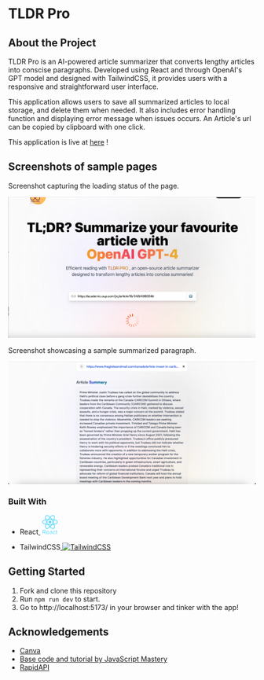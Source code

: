 <!-- PROJECT LOGO -->

# TLDR Pro

## About the Project

TLDR Pro is an AI-powered article summarizer that converts lengthy articles into conscise paragraphs. Developed using React and through OpenAI's GPT model and designed with TailwindCSS, it provides users with a responsive and straightforward user interface.

This application allows users to save all summarized articles to local storage, and delete them when needed. It also includes error handling function and displaying error message when issues occurs. An Article's url can be copied by clipboard with one click.

This application is live at [here]([https://ai-summarizer-kfnnmben9-sherimin.vercel.app](https://ai-summarizer-seven-alpha.vercel.app)) !

## Screenshots of sample pages
Screenshot capturing the loading status of the page.

![Screenshot capturing the loading status of the page.](https://github.com/sherimin/AISummarizer/blob/master/src/assets/Sample-Loading.png)

Screenshot showcasing a sample summarized paragraph.

![Screenshot showcasing a sample summarized paragraph.](https://github.com/sherimin/AISummarizer/blob/master/src/assets/Sample-Paragraph.png)

### Built With

- React<a href="https://reactjs.org/" target="_blank" rel="noreferrer"> <img src="https://raw.githubusercontent.com/devicons/devicon/master/icons/react/react-original-wordmark.svg" alt="react" width="40" height="40"/> </a>

- TailwindCSS<a href="https://tailwindui.com/" target="_blank" rel="noreferrer"> <img src="https://tailwindcss.com/_next/static/media/tailwindcss-mark.3c5441fc7a190fb1800d4a5c7f07ba4b1345a9c8.svg/" alt="TailwindCSS" width="40" height="40"/> </a>

## Getting Started

1. Fork and clone this repository
2. Run `npm run dev` to start.
3. Go to http://localhost:5173/ in your browser and tinker with the app!

## Acknowledgements

- [Canva](https://www.canva.com)
- [Base code and tutorial by JavaScript Mastery](https://github.com/adrianhajdin)
- [RapidAPI](https://rapidapi.com/restyler/api/article-extractor-and-summarizer?utm_source=youtube.com%2FJavaScriptMastery&utm_medium=referral&utm_campaign=DevRel)
